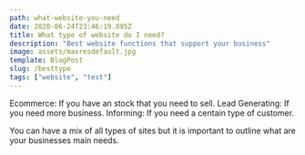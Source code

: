 ```yaml
---
path: what-website-you-need
date: 2020-06-24T23:46:19.895Z
title: What type of website do I need?
description: "Best website functions that support your business"
image: assets/maxresdefault.jpg 
template: BlogPost
slug: /besttype
tags: ["website", "test"]
---
```

Ecommerce: If you have an stock that you need to sell.
Lead Generating: If you need more business.
Informing: If you need a centain type of customer.

You can have a mix of all types of sites but it is important to outline what are your businesses main needs.

